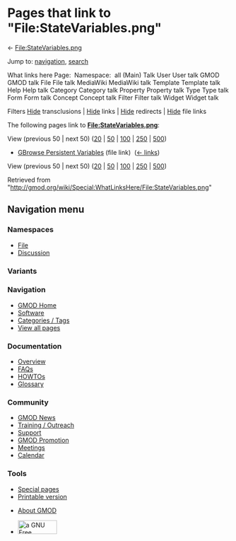 <div id="mw-page-base" class="noprint">

</div>

<div id="mw-head-base" class="noprint">

</div>

<div id="content" class="mw-body" role="main">

<span id="top"></span>

<div id="mw-js-message" style="display:none;">

</div>



# <span dir="auto">Pages that link to "File:StateVariables.png"</span>

<div id="bodyContent">

<div id="contentSub">

←
[File:StateVariables.png](/wiki/File:StateVariables.png "File:StateVariables.png")

</div>

<div id="jump-to-nav" class="mw-jump">

Jump to: [navigation](#mw-navigation), [search](#p-search)

</div>

<div id="mw-content-text">

What links here Page:  Namespace:  all (Main) Talk User User talk GMOD
GMOD talk File File talk MediaWiki MediaWiki talk Template Template talk
Help Help talk Category Category talk Property Property talk Type Type
talk Form Form talk Concept Concept talk Filter Filter talk Widget
Widget talk

Filters
[Hide](/mediawiki/index.php?title=Special:WhatLinksHere/File:StateVariables.png&hidetrans=1 "Special:WhatLinksHere/File:StateVariables.png")
transclusions \|
[Hide](/mediawiki/index.php?title=Special:WhatLinksHere/File:StateVariables.png&hidelinks=1 "Special:WhatLinksHere/File:StateVariables.png")
links \|
[Hide](/mediawiki/index.php?title=Special:WhatLinksHere/File:StateVariables.png&hideredirs=1 "Special:WhatLinksHere/File:StateVariables.png")
redirects \|
[Hide](/mediawiki/index.php?title=Special:WhatLinksHere/File:StateVariables.png&hideimages=1 "Special:WhatLinksHere/File:StateVariables.png")
file links

The following pages link to
**[File:StateVariables.png](/wiki/File:StateVariables.png "File:StateVariables.png")**:

View (previous 50 \| next 50)
([20](/mediawiki/index.php?title=Special:WhatLinksHere/File:StateVariables.png&limit=20 "Special:WhatLinksHere/File:StateVariables.png")
\|
[50](/mediawiki/index.php?title=Special:WhatLinksHere/File:StateVariables.png&limit=50 "Special:WhatLinksHere/File:StateVariables.png")
\|
[100](/mediawiki/index.php?title=Special:WhatLinksHere/File:StateVariables.png&limit=100 "Special:WhatLinksHere/File:StateVariables.png")
\|
[250](/mediawiki/index.php?title=Special:WhatLinksHere/File:StateVariables.png&limit=250 "Special:WhatLinksHere/File:StateVariables.png")
\|
[500](/mediawiki/index.php?title=Special:WhatLinksHere/File:StateVariables.png&limit=500 "Special:WhatLinksHere/File:StateVariables.png"))

- [GBrowse Persistent
  Variables](/wiki/GBrowse_Persistent_Variables "GBrowse Persistent Variables")
  (file link) ‎ <span class="mw-whatlinkshere-tools">([←
  links](/mediawiki/index.php?title=Special:WhatLinksHere&target=GBrowse+Persistent+Variables "Special:WhatLinksHere"))</span>

View (previous 50 \| next 50)
([20](/mediawiki/index.php?title=Special:WhatLinksHere/File:StateVariables.png&limit=20 "Special:WhatLinksHere/File:StateVariables.png")
\|
[50](/mediawiki/index.php?title=Special:WhatLinksHere/File:StateVariables.png&limit=50 "Special:WhatLinksHere/File:StateVariables.png")
\|
[100](/mediawiki/index.php?title=Special:WhatLinksHere/File:StateVariables.png&limit=100 "Special:WhatLinksHere/File:StateVariables.png")
\|
[250](/mediawiki/index.php?title=Special:WhatLinksHere/File:StateVariables.png&limit=250 "Special:WhatLinksHere/File:StateVariables.png")
\|
[500](/mediawiki/index.php?title=Special:WhatLinksHere/File:StateVariables.png&limit=500 "Special:WhatLinksHere/File:StateVariables.png"))

</div>

<div class="printfooter">

Retrieved from
"<http://gmod.org/wiki/Special:WhatLinksHere/File:StateVariables.png>"

</div>

<div id="catlinks" class="catlinks catlinks-allhidden">

</div>

<div class="visualClear">

</div>

</div>

</div>

<div id="mw-navigation">

## Navigation menu

<div id="mw-head">



<div id="left-navigation">

<div id="p-namespaces" class="vectorTabs" role="navigation"
aria-labelledby="p-namespaces-label">

### Namespaces

- <span id="ca-nstab-image"><a href="/wiki/File:StateVariables.png" accesskey="c"
  title="View the file page [c]">File</a></span>
- <span id="ca-talk"><a
  href="/mediawiki/index.php?title=File_talk:StateVariables.png&amp;action=edit&amp;redlink=1"
  accesskey="t"
  title="Discussion about the content page [t]">Discussion</a></span>

</div>

<div id="p-variants" class="vectorMenu emptyPortlet" role="navigation"
aria-labelledby="p-variants-label">

### 

### Variants[](#)

<div class="menu">

</div>

</div>

</div>

<div id="right-navigation">





</div>



</div>

</div>

</div>

<div id="mw-panel">

<div id="p-logo" role="banner">

<a href="/wiki/Main_Page"
style="background-image: url(http://gmod.org/images/GMOD-cogs.png);"
title="Visit the main page"></a>

</div>

<div id="p-Navigation" class="portal" role="navigation"
aria-labelledby="p-Navigation-label">

### Navigation

<div class="body">

- <span id="n-GMOD-Home">[GMOD Home](/wiki/Main_Page)</span>
- <span id="n-Software">[Software](/wiki/GMOD_Components)</span>
- <span id="n-Categories-.2F-Tags">[Categories /
  Tags](/wiki/Categories)</span>
- <span id="n-View-all-pages">[View all
  pages](/wiki/Special:AllPages)</span>

</div>

</div>

<div id="p-Documentation" class="portal" role="navigation"
aria-labelledby="p-Documentation-label">

### Documentation

<div class="body">

- <span id="n-Overview">[Overview](/wiki/Overview)</span>
- <span id="n-FAQs">[FAQs](/wiki/Category:FAQ)</span>
- <span id="n-HOWTOs">[HOWTOs](/wiki/Category:HOWTO)</span>
- <span id="n-Glossary">[Glossary](/wiki/Glossary)</span>

</div>

</div>

<div id="p-Community" class="portal" role="navigation"
aria-labelledby="p-Community-label">

### Community

<div class="body">

- <span id="n-GMOD-News">[GMOD News](/wiki/GMOD_News)</span>
- <span id="n-Training-.2F-Outreach">[Training /
  Outreach](/wiki/Training_and_Outreach)</span>
- <span id="n-Support">[Support](/wiki/Support)</span>
- <span id="n-GMOD-Promotion">[GMOD
  Promotion](/wiki/GMOD_Promotion)</span>
- <span id="n-Meetings">[Meetings](/wiki/Meetings)</span>
- <span id="n-Calendar">[Calendar](/wiki/Calendar)</span>

</div>

</div>

<div id="p-tb" class="portal" role="navigation"
aria-labelledby="p-tb-label">

### Tools

<div class="body">

- <span id="t-specialpages"><a href="/wiki/Special:SpecialPages" accesskey="q"
  title="A list of all special pages [q]">Special pages</a></span>
- <span id="t-print"><a
  href="/mediawiki/index.php?title=Special:WhatLinksHere/File:StateVariables.png&amp;printable=yes"
  rel="alternate" accesskey="p"
  title="Printable version of this page [p]">Printable version</a></span>

</div>

</div>

</div>

</div>

<div id="footer" role="contentinfo">

- <span id="footer-places-about">[About
  GMOD](/wiki/GMOD:About "GMOD:About")</span>

<!-- -->

- <span id="footer-copyrightico">[<img src="http://www.gnu.org/graphics/gfdl-logo-small.png" width="88"
  height="31" alt="a GNU Free Documentation License" />](http://www.gnu.org/licenses/fdl-1.3.html)</span>




</div>
